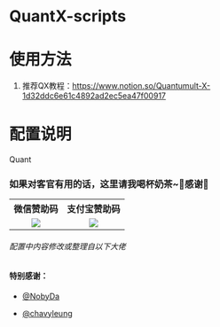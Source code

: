 # QuantX-scripts

# 使用方法
1. 推荐QX教程：https://www.notion.so/Quantumult-X-1d32ddc6e61c4892ad2ec5ea47f00917

# 配置说明
Quant


### 如果对客官有用的话，这里请我喝杯奶茶~🙏感谢🙏 
<table border="0">
<tr>
    <th>微信赞助码</th>
    <th>支付宝赞助码</th>
  </tr>
  <tr>
    <td align="center"><img src="https://cdn.jsdelivr.net/gh/FlechazoPh/QLDependency@main/assets/4B6DD0C1-8ECE-4C09-A0F7-3B6A36F399E7.jpeg"></td>
    <td align="center"><img src="https://cdn.jsdelivr.net/gh/FlechazoPh/QLDependency@main/assets/4B6DD0C1-8ECE-4C09-A0F7-3B6A36F399E7.jpeg"></td>
  </tr>
<tr>

</table>


######  配置中内容修改或整理自以下大佬 

#### 特别感谢：

 * [@NobyDa](https://github.com/NobyDa)

 * [@chavyleung](https://github.com/chavyleung)